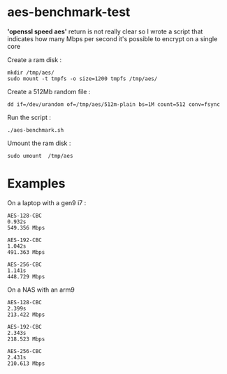 # aes-benchmark-test

**'openssl speed aes'** return is not really clear so I wrote a script that indicates how many Mbps per second it's possible to encrypt on a single core

Create a ram disk :
```
mkdir /tmp/aes/
sudo mount -t tmpfs -o size=1200 tmpfs /tmp/aes/
```

Create a 512Mb random file :
```
dd if=/dev/urandom of=/tmp/aes/512m-plain bs=1M count=512 conv=fsync
```

Run the script :
```
./aes-benchmark.sh
```

Umount the ram disk : 
```
sudo umount  /tmp/aes
```

# Examples

On a laptop with a gen9 i7 :

```
AES-128-CBC
0.932s
549.356 Mbps

AES-192-CBC
1.042s
491.363 Mbps

AES-256-CBC
1.141s
448.729 Mbps
```

On a NAS with an arm9

```
AES-128-CBC
2.399s
213.422 Mbps

AES-192-CBC
2.343s
218.523 Mbps

AES-256-CBC
2.431s
210.613 Mbps
```
